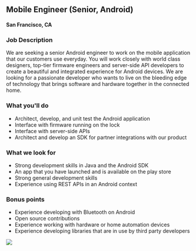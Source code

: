 ## Mobile Engineer (Senior, Android)
#### San Francisco, CA

### Job Description 
We are seeking a senior Android engineer to work on the mobile application that our customers use everyday. You will work closely with world class designers, top-tier firmware engineers and server-side API developers to create a beautiful and integrated experience for Android devices. We are looking for a passionate developer who wants to live on the bleeding edge of technology that brings software and hardware together in the connected home.

### What you'll do
+ Architect, develop, and unit test the Android application
+ Interface with firmware running on the lock
+ Interface with server-side APIs
+ Architect and develop an SDK for partner integrations with our product

### What we look for
+ Strong development skills in Java and the Android SDK
+ An app that you have launched and is available on the play store
+ Strong general development skills
+ Experience using REST APIs in an Android context

### Bonus points
+ Experience developing with Bluetooth on Android
+ Open source contributions
+ Experience working with hardware or home automation devices
+ Experience developing libraries that are in use by third party developers



[<img src="https://dabuttonfactory.com/button.png?t=Apply&f=Calibri-Bold&ts=24&tc=fff&tshs=1&tshc=000&hp=20&vp=8&c=5&bgt=gradient&bgc=3d85c6&ebgc=073763">](https://localhost:3000/users/auth/github?job_id=qxvndxn0-mobile-engineer-senior-android/)
